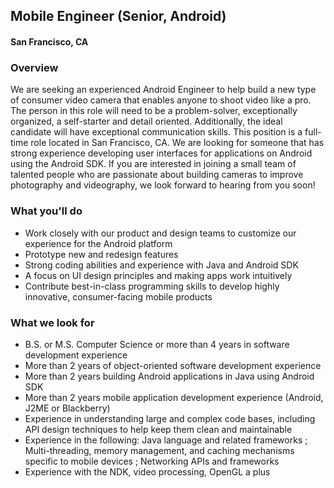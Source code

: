 ## Mobile Engineer (Senior, Android) 
#### San Francisco, CA

### Overview
We are seeking an experienced Android Engineer to help build a new type of consumer video
camera that enables anyone to shoot video like a pro. The person in this role will need to be a problem-solver, exceptionally organized, a self-starter and detail oriented. Additionally, the ideal candidate will have exceptional communication skills. This position is a full-time role located in San Francisco, CA.
We are looking for someone that has strong experience developing user interfaces for applications on Android using the Android SDK. If you are interested in joining a small team of talented people who are passionate about building cameras to improve photography and videography, we look forward to hearing from you soon! 

### What you'll do
+ Work closely with our product and design teams to customize our experience for the Android platform
+ Prototype new and redesign features
+ Strong coding abilities and experience with Java and Android SDK
+ A focus on UI design principles and making apps work intuitively
+ Contribute best-in-class programming skills to develop highly innovative, consumer-facing mobile products

### What we look for
+ B.S. or M.S. Computer Science or more than 4 years in software development experience
+ More than 2 years of object-oriented software development experience
+ More than 2 years building Android applications in Java using Android SDK
+ More than 2 years mobile application development experience (Android, J2ME or Blackberry)
+ Experience in understanding large and complex code bases, including API design techniques to help keep them clean and maintainable
+ Experience in the following: Java language and related frameworks ; Multi-threading, memory management, and caching mechanisms specific to mobile devices ; Networking APIs and frameworks
+ Experience with the NDK, video processing, OpenGL a plus


